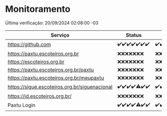 # Monitoramento

Última verificação: 20/09/2024 02:08:00 -03

|Serviço|Status|Últimas 24h|
|---|---|---|
|https://github.com|<span title="2024-09-13: OK=23">✔️</span><span title="2024-09-14: OK=23">✔️</span><span title="2024-09-15: OK=23">✔️</span><span title="2024-09-16: OK=23">✔️</span><span title="2024-09-17: OK=24">✔️</span><span title="2024-09-18: OK=23">✔️</span><span title="2024-09-19: OK=4">✔️</span>|<span title="19/09/2024 02:08:00 -03 : 200">✔️</span><span title="19/09/2024 03:12:00 -03 : 200">✔️</span><span title="19/09/2024 04:08:00 -03 : 200">✔️</span><span title="19/09/2024 05:11:00 -03 : 200">✔️</span><span title="19/09/2024 06:08:00 -03 : 200">✔️</span><span title="19/09/2024 07:08:00 -03 : 200">✔️</span><span title="19/09/2024 08:06:00 -03 : 200">✔️</span><span title="19/09/2024 09:14:00 -03 : 200">✔️</span><span title="19/09/2024 10:16:00 -03 : 200">✔️</span><span title="19/09/2024 11:07:00 -03 : 200">✔️</span><span title="19/09/2024 12:08:00 -03 : 200">✔️</span><span title="19/09/2024 13:09:00 -03 : 200">✔️</span><span title="19/09/2024 14:06:00 -03 : 200">✔️</span><span title="19/09/2024 15:10:00 -03 : 200">✔️</span><span title="19/09/2024 16:06:00 -03 : 200">✔️</span><span title="19/09/2024 17:08:00 -03 : 200">✔️</span><span title="19/09/2024 18:07:00 -03 : 200">✔️</span><span title="19/09/2024 19:07:00 -03 : 200">✔️</span><span title="19/09/2024 20:08:00 -03 : 200">✔️</span><span title="19/09/2024 21:38:00 -03 : 200">✔️</span><span title="19/09/2024 23:07:00 -03 : 200">✔️</span><span title="20/09/2024 00:11:00 -03 : 200">✔️</span><span title="20/09/2024 01:09:00 -03 : 200">✔️</span><span title="20/09/2024 02:08:00 -03 : 200">✔️</span>|
|https://paxtu.escoteiros.org.br|<span title="2024-09-13: Falhas=23">❌</span><span title="2024-09-14: Falhas=23">❌</span><span title="2024-09-15: Falhas=23">❌</span><span title="2024-09-16: Falhas=23">❌</span><span title="2024-09-17: Falhas=24">❌</span><span title="2024-09-18: Falhas=23">❌</span><span title="2024-09-19: Falhas=4">❌</span>|<span title="19/09/2024 02:08:00 -03 : 403">❌</span><span title="19/09/2024 03:12:00 -03 : 403">❌</span><span title="19/09/2024 04:08:00 -03 : 403">❌</span><span title="19/09/2024 05:11:00 -03 : 403">❌</span><span title="19/09/2024 06:08:00 -03 : 403">❌</span><span title="19/09/2024 07:08:00 -03 : 403">❌</span><span title="19/09/2024 08:06:00 -03 : 403">❌</span><span title="19/09/2024 09:14:00 -03 : 403">❌</span><span title="19/09/2024 10:16:00 -03 : 403">❌</span><span title="19/09/2024 11:07:00 -03 : 403">❌</span><span title="19/09/2024 12:08:00 -03 : 403">❌</span><span title="19/09/2024 13:09:00 -03 : 403">❌</span><span title="19/09/2024 14:07:00 -03 : 403">❌</span><span title="19/09/2024 15:10:00 -03 : 403">❌</span><span title="19/09/2024 16:06:00 -03 : 403">❌</span><span title="19/09/2024 17:08:00 -03 : 403">❌</span><span title="19/09/2024 18:07:00 -03 : 403">❌</span><span title="19/09/2024 19:07:00 -03 : 403">❌</span><span title="19/09/2024 20:08:00 -03 : 403">❌</span><span title="19/09/2024 21:38:00 -03 : 403">❌</span><span title="19/09/2024 23:07:00 -03 : 403">❌</span><span title="20/09/2024 00:11:00 -03 : 403">❌</span><span title="20/09/2024 01:09:00 -03 : 403">❌</span><span title="20/09/2024 02:08:00 -03 : 403">❌</span>|
|https://escoteiros.org.br|<span title="2024-09-13: Falhas=23">❌</span><span title="2024-09-14: Falhas=23">❌</span><span title="2024-09-15: Falhas=23">❌</span><span title="2024-09-16: Falhas=23">❌</span><span title="2024-09-17: Falhas=24">❌</span><span title="2024-09-18: Falhas=23">❌</span><span title="2024-09-19: Falhas=4">❌</span>|<span title="19/09/2024 02:08:00 -03 : 403">❌</span><span title="19/09/2024 03:12:00 -03 : 403">❌</span><span title="19/09/2024 04:08:00 -03 : 403">❌</span><span title="19/09/2024 05:11:00 -03 : 403">❌</span><span title="19/09/2024 06:08:00 -03 : 403">❌</span><span title="19/09/2024 07:08:00 -03 : 403">❌</span><span title="19/09/2024 08:06:00 -03 : 403">❌</span><span title="19/09/2024 09:14:00 -03 : 403">❌</span><span title="19/09/2024 10:16:00 -03 : 403">❌</span><span title="19/09/2024 11:07:00 -03 : 403">❌</span><span title="19/09/2024 12:08:00 -03 : 403">❌</span><span title="19/09/2024 13:09:00 -03 : 403">❌</span><span title="19/09/2024 14:07:00 -03 : 403">❌</span><span title="19/09/2024 15:10:00 -03 : 403">❌</span><span title="19/09/2024 16:06:00 -03 : 403">❌</span><span title="19/09/2024 17:08:00 -03 : 403">❌</span><span title="19/09/2024 18:07:00 -03 : 403">❌</span><span title="19/09/2024 19:07:00 -03 : 403">❌</span><span title="19/09/2024 20:08:00 -03 : 403">❌</span><span title="19/09/2024 21:38:00 -03 : 403">❌</span><span title="19/09/2024 23:07:00 -03 : 403">❌</span><span title="20/09/2024 00:11:00 -03 : 403">❌</span><span title="20/09/2024 01:09:00 -03 : 403">❌</span><span title="20/09/2024 02:08:00 -03 : 403">❌</span>|
|https://paxtu.escoteiros.org.br/paxtu|<span title="2024-09-13: Falhas=23">❌</span><span title="2024-09-14: Falhas=23">❌</span><span title="2024-09-15: Falhas=23">❌</span><span title="2024-09-16: Falhas=23">❌</span><span title="2024-09-17: Falhas=24">❌</span><span title="2024-09-18: Falhas=23">❌</span><span title="2024-09-19: Falhas=4">❌</span>|<span title="19/09/2024 02:08:00 -03 : 403">❌</span><span title="19/09/2024 03:12:00 -03 : 403">❌</span><span title="19/09/2024 04:08:00 -03 : 403">❌</span><span title="19/09/2024 05:11:00 -03 : 403">❌</span><span title="19/09/2024 06:08:00 -03 : 403">❌</span><span title="19/09/2024 07:08:00 -03 : 403">❌</span><span title="19/09/2024 08:06:00 -03 : 403">❌</span><span title="19/09/2024 09:14:00 -03 : 403">❌</span><span title="19/09/2024 10:16:00 -03 : 403">❌</span><span title="19/09/2024 11:07:00 -03 : 403">❌</span><span title="19/09/2024 12:08:00 -03 : 403">❌</span><span title="19/09/2024 13:09:00 -03 : 403">❌</span><span title="19/09/2024 14:07:00 -03 : 403">❌</span><span title="19/09/2024 15:10:00 -03 : 403">❌</span><span title="19/09/2024 16:06:00 -03 : 403">❌</span><span title="19/09/2024 17:08:00 -03 : 403">❌</span><span title="19/09/2024 18:07:00 -03 : 403">❌</span><span title="19/09/2024 19:07:00 -03 : 403">❌</span><span title="19/09/2024 20:08:00 -03 : 403">❌</span><span title="19/09/2024 21:38:00 -03 : 403">❌</span><span title="19/09/2024 23:07:00 -03 : 403">❌</span><span title="20/09/2024 00:11:00 -03 : 403">❌</span><span title="20/09/2024 01:09:00 -03 : 403">❌</span><span title="20/09/2024 02:08:00 -03 : 403">❌</span>|
|https://paxtu.escoteiros.org.br/meupaxtu|<span title="2024-09-13: Falhas=23">❌</span><span title="2024-09-14: Falhas=23">❌</span><span title="2024-09-15: Falhas=23">❌</span><span title="2024-09-16: Falhas=23">❌</span><span title="2024-09-17: Falhas=24">❌</span><span title="2024-09-18: Falhas=23">❌</span><span title="2024-09-19: Falhas=4">❌</span>|<span title="19/09/2024 02:08:00 -03 : 403">❌</span><span title="19/09/2024 03:12:00 -03 : 403">❌</span><span title="19/09/2024 04:08:00 -03 : 403">❌</span><span title="19/09/2024 05:11:00 -03 : 403">❌</span><span title="19/09/2024 06:08:00 -03 : 403">❌</span><span title="19/09/2024 07:08:00 -03 : 403">❌</span><span title="19/09/2024 08:06:00 -03 : 403">❌</span><span title="19/09/2024 09:14:00 -03 : 403">❌</span><span title="19/09/2024 10:16:00 -03 : 403">❌</span><span title="19/09/2024 11:07:00 -03 : 403">❌</span><span title="19/09/2024 12:08:00 -03 : 403">❌</span><span title="19/09/2024 13:09:00 -03 : 403">❌</span><span title="19/09/2024 14:07:00 -03 : 403">❌</span><span title="19/09/2024 15:10:00 -03 : 403">❌</span><span title="19/09/2024 16:06:00 -03 : 403">❌</span><span title="19/09/2024 17:08:00 -03 : 403">❌</span><span title="19/09/2024 18:07:00 -03 : 403">❌</span><span title="19/09/2024 19:07:00 -03 : 403">❌</span><span title="19/09/2024 20:08:00 -03 : 403">❌</span><span title="19/09/2024 21:38:00 -03 : 403">❌</span><span title="19/09/2024 23:07:00 -03 : 403">❌</span><span title="20/09/2024 00:11:00 -03 : 403">❌</span><span title="20/09/2024 01:09:00 -03 : 403">❌</span><span title="20/09/2024 02:08:00 -03 : 403">❌</span>|
|https://sigue.escoteiros.org.br/siguenacional|<span title="2024-09-13: OK=23">✔️</span><span title="2024-09-14: OK=23">✔️</span><span title="2024-09-15: OK=23">✔️</span><span title="2024-09-16: OK=23">✔️</span><span title="2024-09-17: OK=23, Falhas=1">⚠️</span><span title="2024-09-18: OK=23">✔️</span><span title="2024-09-19: OK=4">✔️</span>|<span title="19/09/2024 02:08:00 -03 : 200">✔️</span><span title="19/09/2024 03:12:00 -03 : 200">✔️</span><span title="19/09/2024 04:08:00 -03 : 200">✔️</span><span title="19/09/2024 05:11:00 -03 : 200">✔️</span><span title="19/09/2024 06:08:00 -03 : 200">✔️</span><span title="19/09/2024 07:08:00 -03 : 200">✔️</span><span title="19/09/2024 08:06:00 -03 : 200">✔️</span><span title="19/09/2024 09:14:00 -03 : 200">✔️</span><span title="19/09/2024 10:16:00 -03 : 200">✔️</span><span title="19/09/2024 11:07:00 -03 : 200">✔️</span><span title="19/09/2024 12:08:00 -03 : 200">✔️</span><span title="19/09/2024 13:09:00 -03 : 200">✔️</span><span title="19/09/2024 14:07:00 -03 : 200">✔️</span><span title="19/09/2024 15:10:00 -03 : 200">✔️</span><span title="19/09/2024 16:06:00 -03 : 200">✔️</span><span title="19/09/2024 17:08:00 -03 : 200">✔️</span><span title="19/09/2024 18:07:00 -03 : 200">✔️</span><span title="19/09/2024 19:07:00 -03 : 200">✔️</span><span title="19/09/2024 20:08:00 -03 : 200">✔️</span><span title="19/09/2024 21:38:00 -03 : 200">✔️</span><span title="19/09/2024 23:07:00 -03 : 200">✔️</span><span title="20/09/2024 00:11:00 -03 : 200">✔️</span><span title="20/09/2024 01:09:00 -03 : 200">✔️</span><span title="20/09/2024 02:08:00 -03 : 200">✔️</span>|
|https://id.escoteiros.org.br/|<span title="2024-09-13: Falhas=23">❌</span><span title="2024-09-14: Falhas=23">❌</span><span title="2024-09-15: Falhas=23">❌</span><span title="2024-09-16: Falhas=23">❌</span><span title="2024-09-17: Falhas=24">❌</span><span title="2024-09-18: Falhas=23">❌</span><span title="2024-09-19: Falhas=4">❌</span>|<span title="19/09/2024 02:08:00 -03 : 403">❌</span><span title="19/09/2024 03:12:00 -03 : 403">❌</span><span title="19/09/2024 04:08:00 -03 : 403">❌</span><span title="19/09/2024 05:11:00 -03 : 403">❌</span><span title="19/09/2024 06:08:00 -03 : 403">❌</span><span title="19/09/2024 07:08:00 -03 : 403">❌</span><span title="19/09/2024 08:06:00 -03 : 403">❌</span><span title="19/09/2024 09:14:00 -03 : 403">❌</span><span title="19/09/2024 10:16:00 -03 : 403">❌</span><span title="19/09/2024 11:07:00 -03 : 403">❌</span><span title="19/09/2024 12:08:00 -03 : 403">❌</span><span title="19/09/2024 13:09:00 -03 : 403">❌</span><span title="19/09/2024 14:07:00 -03 : 403">❌</span><span title="19/09/2024 15:10:00 -03 : 403">❌</span><span title="19/09/2024 16:06:00 -03 : 403">❌</span><span title="19/09/2024 17:08:00 -03 : 403">❌</span><span title="19/09/2024 18:07:00 -03 : 403">❌</span><span title="19/09/2024 19:07:00 -03 : 403">❌</span><span title="19/09/2024 20:08:00 -03 : 403">❌</span><span title="19/09/2024 21:38:00 -03 : 403">❌</span><span title="19/09/2024 23:07:00 -03 : 403">❌</span><span title="20/09/2024 00:11:00 -03 : 403">❌</span><span title="20/09/2024 01:09:00 -03 : 403">❌</span><span title="20/09/2024 02:08:00 -03 : 403">❌</span>|
|Paxtu Login|<span title="2024-09-13: OK=23">✔️</span><span title="2024-09-14: OK=23">✔️</span><span title="2024-09-15: OK=23">✔️</span><span title="2024-09-16: OK=23">✔️</span><span title="2024-09-17: OK=23, Falhas=1">⚠️</span><span title="2024-09-18: OK=23">✔️</span><span title="2024-09-19: OK=4">✔️</span>|<span title="19/09/2024 02:08:00 -03 : 200">✔️</span><span title="19/09/2024 03:12:00 -03 : 200">✔️</span><span title="19/09/2024 04:08:00 -03 : 200">✔️</span><span title="19/09/2024 05:11:00 -03 : 200">✔️</span><span title="19/09/2024 06:08:00 -03 : 200">✔️</span><span title="19/09/2024 07:08:00 -03 : 200">✔️</span><span title="19/09/2024 08:07:00 -03 : 200">✔️</span><span title="19/09/2024 09:14:00 -03 : 200">✔️</span><span title="19/09/2024 10:16:00 -03 : 200">✔️</span><span title="19/09/2024 11:07:00 -03 : 200">✔️</span><span title="19/09/2024 12:08:00 -03 : 200">✔️</span><span title="19/09/2024 13:09:00 -03 : 200">✔️</span><span title="19/09/2024 14:07:00 -03 : 200">✔️</span><span title="19/09/2024 15:10:00 -03 : 200">✔️</span><span title="19/09/2024 16:06:00 -03 : 200">✔️</span><span title="19/09/2024 17:08:00 -03 : 200">✔️</span><span title="19/09/2024 18:07:00 -03 : 200">✔️</span><span title="19/09/2024 19:07:00 -03 : 200">✔️</span><span title="19/09/2024 20:08:00 -03 : 200">✔️</span><span title="19/09/2024 21:38:00 -03 : 200">✔️</span><span title="19/09/2024 23:07:00 -03 : 200">✔️</span><span title="20/09/2024 00:11:00 -03 : 200">✔️</span><span title="20/09/2024 01:09:00 -03 : 200">✔️</span><span title="20/09/2024 02:08:00 -03 : 200">✔️</span>|
